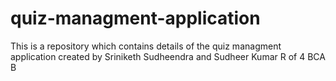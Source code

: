 # quiz-managment-application
This is a repository which contains details of the quiz managment application created by Sriniketh Sudheendra and Sudheer Kumar R of 4 BCA B

